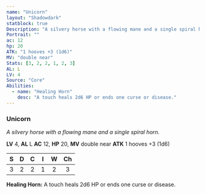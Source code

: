 ```yaml
---
name: "Unicorn"
layout: "Shadowdark"
statblock: true
Description: "A silvery horse with a flowing mane and a single spiral horn."
Portrait: ""
ac: 12
hp: 20
ATK: "1 hooves +3 (1d6)"
MV: "double near"
Stats: [3, 2, 2, 1, 2, 3]
AL: L
LV: 4
Source: "Core"
Abilities:
  - name: "Healing Horn"
    desc: "A touch heals 2d6 HP or ends one curse or disease."
---
```


### Unicorn

_A silvery horse with a flowing mane and a single spiral horn._

**LV** 4, **AL** L
**AC** 12, **HP** 20, **MV** double near
**ATK** 1 hooves +3 (1d6)

|  S  |  D  |  C  |  I  |  W  |  Ch  |
|:---:|:---:|:---:|:---:|:---:|:----:|
| 3 | 2 | 2 | 1 | 2 | 3 |

**Healing Horn:** A touch heals 2d6 HP or ends one curse or disease.

